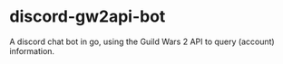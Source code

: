 # discord-gw2api-bot
A discord chat bot in go, using the Guild Wars 2 API to query (account) information.
